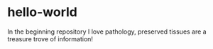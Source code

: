 # hello-world
In the beginning repository
I love pathology, preserved tissues are a treasure trove of information!
